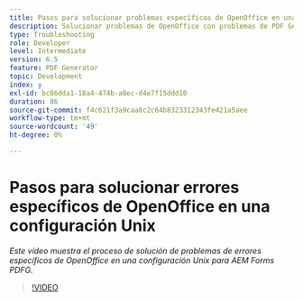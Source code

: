 ```yaml
---
title: Pasos para solucionar problemas específicos de OpenOffice en una configuración Unix
description: Solucionar problemas de OpenOffice con problemas de PDF Generator en la instalación de UNIX.
type: Troubleshooting
role: Developer
level: Intermediate
version: 6.5
feature: PDF Generator
topic: Development
index: y
exl-id: bc86dda1-18a4-474b-a8ec-d4e7f15ddd10
duration: 86
source-git-commit: f4c621f3a9caa8c2c64b8323312343fe421a5aee
workflow-type: tm+mt
source-wordcount: '49'
ht-degree: 0%

---
```


# Pasos para solucionar errores específicos de OpenOffice en una configuración Unix

*Este vídeo muestra el proceso de solución de problemas de errores específicos de OpenOffice en una configuración Unix para AEM Forms PDFG.*

>[!VIDEO](https://video.tv.adobe.com/v/335551?quality=12&learn=on)

